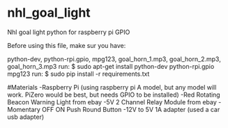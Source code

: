 # nhl_goal_light
Nhl goal light python for raspberry pi GPIO

Before using this file, make sur you have:

python-dev, python-rpi.gpio, mpg123, goal_horn_1.mp3, goal_horn_2.mp3, goal_horn_3.mp3
run: $ sudo apt-get install python-dev python-rpi.gpio mpg123
run: $ sudo pip install -r requirements.txt

#Materials
-Raspberry Pi (using raspberry pi A model, but any model will work. PiZero would be best, but needs GPIO to be installed)
-Red Rotating Beacon Warning Light from ebay
-5V 2 Channel Relay Module from ebay
-Momentary OFF ON Push Round Button
-12V to 5V 1A adapter (used a car usb adapter) 

